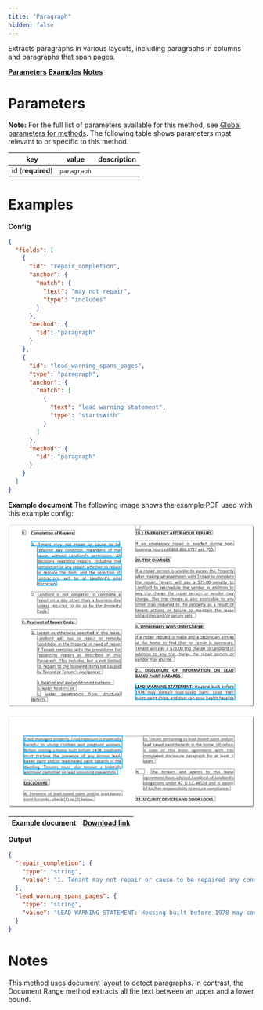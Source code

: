 ```yaml
---
title: "Paragraph"
hidden: false
---
```

Extracts paragraphs in various layouts, including paragraphs in columns and paragraphs that span pages. 

[**Parameters**](doc:document-range#parameters)
[**Examples**](doc:document-range#examples)
[**Notes**](doc:document-range#notes)

Parameters
====

**Note:** For the full list of parameters available for this method, see [Global parameters for methods](doc:method#global-parameters-for-methods). The following table shows parameters most relevant to or specific to this method.

| key               | value       | description |
| ----------------- | ----------- | ----------- |
| id (**required**) | `paragraph` |             |


Examples
====



**Config**

```json
{
  "fields": [
    {
      "id": "repair_completion",
      "anchor": {
        "match": {
          "text": "may not repair",
          "type": "includes"
        }
      },
      "method": {
        "id": "paragraph"
      }
    },
    {
      "id": "lead_warning_spans_pages",
      "type": "paragraph",
      "anchor": {
        "match": [
          {
            "text": "lead warning statement",
            "type": "startsWith"
          }
        ]
      },
      "method": {
        "id": "paragraph"
      }
    }
  ]
}
```

**Example document**
The following image shows the example PDF used with this example config:

![Click to enlarge](https://raw.githubusercontent.com/sensible-hq/sensible-docs/main/readme-sync/assets/v0/images/final/paragraph.png)

![Click to enlarge](https://raw.githubusercontent.com/sensible-hq/sensible-docs/main/readme-sync/assets/v0/images/final/paragraph_1.png)

| Example document | [Download link](https://raw.githubusercontent.com/sensible-hq/sensible-docs/main/readme-sync/assets/v0/pdfs/paragraph.pdf) |
| ----------- | ------------------------------------------------------------ |

**Output**

```json
{
  "repair_completion": {
    "type": "string",
    "value": "1. Tenant may not repair or cause to be repaired any condition, regardless of the cause, without Landlord's permission. All decisions regarding repairs, including the completion of any repair, whether to repair or replace the item, and the selection of contractors, will be at Landlord's sole discretion."
  },
  "lead_warning_spans_pages": {
    "type": "string",
    "value": "LEAD WARNING STATEMENT: Housing built before 1978 may contain lead-based paint. Lead from paint, paint chips, and dust can pose health hazards if not managed properly. Lead exposure is especially harmful to young children and pregnant women. Before renting a home built before 1978, landlords must disclose the presence of any known lead- based paint and/or lead-based paint hazards in the dwelling. Tenants must also receive a federally approved pamphlet on lead poisoning prevention."
  }
}
```


Notes
====

This method uses document layout to detect paragraphs. In contrast, the Document Range method extracts all the text between an upper and a lower bound. 

